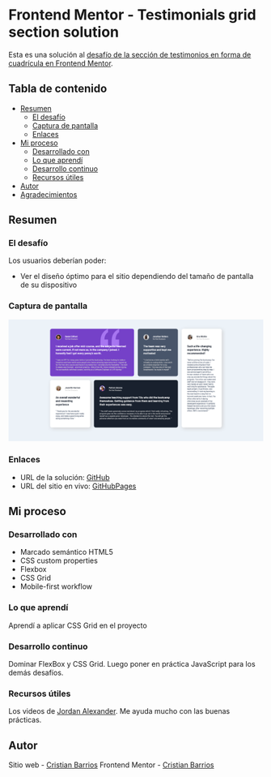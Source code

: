 # Frontend Mentor - Testimonials grid section solution

Esta es una solución al [desafío de la sección de testimonios en forma de cuadrícula en Frontend Mentor](https://www.frontendmentor.io/challenges/testimonials-grid-section-Nnw6J7Un7).

## Tabla de contenido

- [Resumen](#resumen)
  - [El desafío](#el-desafío)
  - [Captura de pantalla](#captura-de-pantalla)
  - [Enlaces](#enlaces)
- [Mi proceso](#mi-proceso)
  - [Desarrollado con](#desarrollado-con)
  - [Lo que aprendí](#lo-que-aprendí)
  - [Desarrollo continuo](#desarrollo-continuo)
  - [Recursos útiles](#recursos-útiles)
- [Autor](#autor)
- [Agradecimientos](#agradecimientos)

## Resumen

### El desafío

Los usuarios deberían poder:

- Ver el diseño óptimo para el sitio dependiendo del tamaño de pantalla de su dispositivo

### Captura de pantalla

![](./screenshot.jpg)

### Enlaces

- URL de la solución: [GitHub](https://github.com/ReyCrisGit/Testimonials-grid-section-solution.git)
- URL del sitio en vivo: [GitHubPages](https://reycrisgit.github.io/testimonials-grid-section-main/)

## Mi proceso

### Desarrollado con

- Marcado semántico HTML5
- CSS custom properties
- Flexbox
- CSS Grid
- Mobile-first workflow

### Lo que aprendí

Aprendí a aplicar CSS Grid en el proyecto

### Desarrollo continuo

Dominar FlexBox y CSS Grid. Luego poner en práctica JavaScript para los demás desafíos.

### Recursos útiles

Los videos de [Jordan Alexander](https://www.youtube.com/@AlexCGDesign). Me ayuda mucho con las buenas prácticas.

## Autor

Sitio web - [Cristian Barrios](https://github.com/ReyCrisGit)
Frontend Mentor - [Cristian Barrios](https://www.frontendmentor.io/profile/ReyCrisGit)